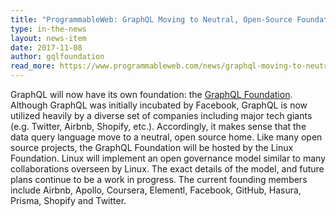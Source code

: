 ```yaml
---
title: "ProgrammableWeb: GraphQL Moving to Neutral, Open-Source Foundation"
type: in-the-news
layout: news-item
date: 2017-11-08
author: gqlfoundation
read_more: https://www.programmableweb.com/news/graphql-moving-to-neutral-open-source-foundation/brief/2018/11/08
---
```


GraphQL will now have its own foundation: the [GraphQL Foundation](/). Although GraphQL was initially incubated by Facebook, GraphQL is now utilized heavily by a diverse set of companies including major tech giants (e.g. Twitter, Airbnb, Shopify, etc.). Accordingly, it makes sense that the data query language move to a neutral, open source home.  Like many open source projects, the GraphQL Foundation will be hosted by the Linux Foundation. Linux will implement an open governance model similar to many collaborations overseen by Linux. The exact details of the model, and future plans continue to be a work in progress. The current founding members include Airbnb, Apollo, Coursera, Elementl, Facebook, GitHub, Hasura, Prisma, Shopify and Twitter. 

